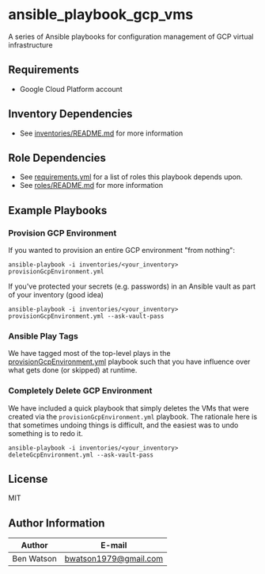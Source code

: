 # ansible_playbook_gcp_vms

A series of Ansible playbooks for configuration management of GCP virtual
infrastructure

## Requirements

- Google Cloud Platform account

## Inventory Dependencies

 - See [inventories/README.md](./inventories/README.md) for more information

## Role Dependencies

 - See [requirements.yml](./requirements.yml) for a list of roles this playbook depends upon.
 - See [roles/README.md](./roles/README.md) for more information

## Example Playbooks

### Provision GCP Environment

If you wanted to provision an entire GCP environment "from nothing":

    ansible-playbook -i inventories/<your_inventory> provisionGcpEnvironment.yml
    
If you've protected your secrets (e.g. passwords) in an Ansible vault as part of
your inventory (good idea)

    ansible-playbook -i inventories/<your_inventory> provisionGcpEnvironment.yml --ask-vault-pass
    
### Ansible Play Tags

We have tagged most of the top-level plays in the [provisionGcpEnvironment.yml](./provisionGcpEnvironment.yml) playbook
such that you have influence over what gets done (or skipped) at runtime.
        
### Completely Delete GCP Environment

We have included a quick playbook that simply deletes the VMs that were created
via the `provisionGcpEnvironment.yml` playbook.  The rationale here is that sometimes
undoing things is difficult, and the easiest was to undo something is to redo it.

    ansible-playbook -i inventories/<your_inventory> deleteGcpEnvironment.yml --ask-vault-pass

## License

MIT

## Author Information

|Author|E-mail|
|---|---|
|Ben Watson|bwatson1979@gmail.com|